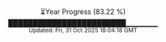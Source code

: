<p align="center">
⏳Year Progress (83.22 %)<br>
████████████████████████▁▁▁▁▁▁ <br>
<sub>Updated: Fri, 31 Oct 2025 18:04:18 GMT</sub>
</p>

